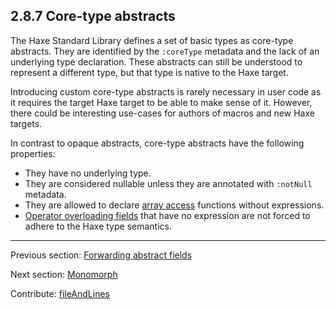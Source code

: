 ## 2.8.7 Core-type abstracts

The Haxe Standard Library defines a set of basic types as core-type abstracts. They are identified by the `:coreType` metadata and the lack of an underlying type declaration. These abstracts can still be understood to represent a different type, but that type is native to the Haxe target. 

Introducing custom core-type abstracts is rarely necessary in user code as it requires the target Haxe target to be able to make sense of it. However, there could be interesting use-cases for authors of macros and new Haxe targets.

In contrast to opaque abstracts, core-type abstracts have the following properties:



* They have no underlying type.
* They are considered nullable unless they are annotated with `:notNull` metadata.
* They are allowed to declare [array access](types-abstract-array-access.md) functions without expressions.
* [Operator overloading fields](types-abstract-operator-overloading.md) that have no expression are not forced to adhere to the Haxe type semantics.

---

Previous section: [Forwarding abstract fields](types-abstract-forward.md)

Next section: [Monomorph](types-monomorph.md)

Contribute: [fileAndLines](https://github.com/HaxeFoundation/HaxeManual/blob/master/02-types.tex#L821-821)